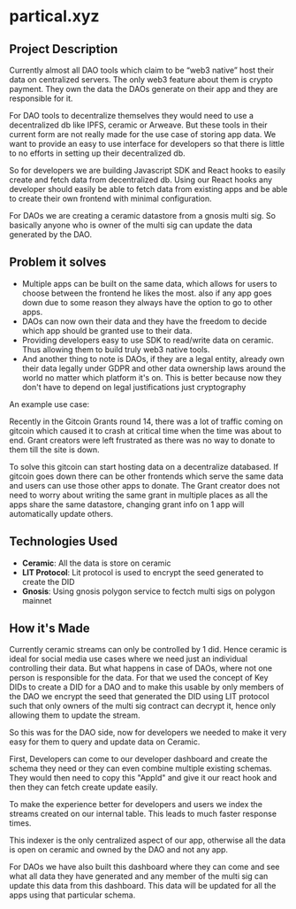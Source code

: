 # partical.xyz

## Project Description

Currently almost all DAO tools which claim to be “web3 native” host their data on centralized servers. The only web3 feature about them is crypto payment. They own the data the DAOs generate on their app and they are responsible for it.

For DAO tools to decentralize themselves they would need to use a decentralized db like IPFS, ceramic or Arweave. But these tools in their current form are not really made for the use case of storing app data. We want to provide an easy to use interface for developers so that there is little to no efforts in setting up their decentralized db.

So for developers we are building Javascript SDK and React hooks to easily create and fetch data from decentralized db. Using our React hooks any developer should easily be able to fetch data from existing apps and be able to create their own frontend with minimal configuration.

For DAOs we are creating a ceramic datastore from a gnosis multi sig. So basically anyone who is owner of the multi sig can update the data generated by the DAO.

## Problem it solves
- Multiple apps can be built on the same data, which allows for users to choose between the frontend he likes the most. also if any app goes down due to some reason they always have the option to go to other apps.
- DAOs can now own their data and they have the freedom to decide which app should be granted use to their data.
- Providing developers easy to use SDK to read/write data on ceramic. Thus allowing them to build truly web3 native tools.
- And another thing to note is DAOs, if they are a legal entity, already own their data legally under GDPR and other data ownership laws around the world no matter which platform it's on. This is better because now they don't have to depend on legal justifications just cryptography

An example use case:

Recently in the Gitcoin Grants round 14, there was a lot of traffic coming on gitcoin which caused it to crash at critical time when the time was about to end. Grant creators were left frustrated as there was no way to donate to them till the site is down.

To solve this gitcoin can start hosting data on a decentralize databased. If gitcoin goes down there can be other frontends which serve the same data and users can use those other apps to donate. The Grant creator does not need to worry about writing the same grant in multiple places as all the apps share the same datastore, changing grant info on 1 app will automatically update others.

## Technologies Used
- **Ceramic**: All the data is store on ceramic
- **LIT Protocol**: Lit protocol is used to encrypt the seed generated to create the DID
- **Gnosis**: Using gnosis polygon service to fectch multi sigs on polygon mainnet

## How it's Made
Currently ceramic streams can only be controlled by 1 did. Hence ceramic is ideal for social media use cases where we need just an individual controlling their data. But what happens in case of DAOs, where not one person is responsible for the data. For that we used the concept of Key DIDs to create a DID for a DAO and to make this usable by only members of the DAO we encrypt the seed that generated the DID using LIT protocol such that only owners of the multi sig contract can decrypt it, hence only allowing them to update the stream.

So this was for the DAO side, now for developers we needed to make it very easy for them to query and update data on Ceramic.

First, Developers can come to our developer dashboard and create the schema they need or they can even combine multiple existing schemas. They would then need to copy this "AppId" and give it our react hook and then they can fetch create update easily.

To make the experience better for developers and users we index the streams created on our internal table. This leads to much faster response times.

This indexer is the only centralized aspect of our app, otherwise all the data is open on ceramic and owned by the DAO and not any app.

For DAOs we have also built this dashboard where they can come and see what all data they have generated and any member of the multi sig can update this data from this dashboard. This data will be updated for all the apps using that particular schema.

